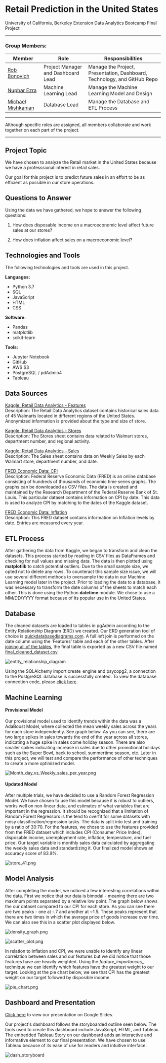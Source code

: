 # Retail Prediction in the United States

University of California, Berkeley Extension Data Analytics Bootcamp Final Project

---

### Group Members:

| Member               	| Role 	                 | Responsibilities                                                 |
|----------------------	|---------------------   | -------------                                                    |
| [Rob Bonovich](https://github.com/rbobo22)|  Project Manager and Dashboard Lead    	 |  Manage the Project, Presentation, Dashboard, Technology, and GitHub Repo   |
| [Nuphar Ezra](https://github.com/nupharezra)    	|  Machine Learning Lead         |  Manage the Machine Learning Model and Design                             |
| [Michael Mishkanian](https://github.com/Mishkanian)       	|  Database Lead |  Manage the Database and ETL Process 	                |

---
Although specific roles are assigned, all members collaborate and work together on each part of the project. 

---

## Project Topic
We have chosen to analyze the Retail market in the United States because we have a professsional interest in retail sales.

Our goal for this project is to predict future sales in an effort to be as efficient as possible in our store operations. 

## Questions to Answer
Using the data we have gathered, we hope to answer the following questions:

1. How does disposable income on a macroeconomic level affect future sales at our stores?

2. How does inflation affect sales on a macroeconomic level?

## Technologies and Tools
The following technologies and tools are used in this project.

**Languages:**
- Python 3.7
- SQL
- JavaScript
- HTML
- CSS

**Software:**
- Pandas
- matplotlib
- scikit-learn

**Tools:**
- Jupyter Notebook
- GitHub
- AWS S3
- PostgreSQL / pdAdmin4
- Tableau

## Data Sources

[Kaggle: Retail Data Analytics - Features](https://www.kaggle.com/manjeetsingh/retaildataset?select=Features+data+set.csv)  
Description: The Retail Data Analytics dataset contains historical sales data of 45 Walmarts located in different regions of the United States. Anonymized information is provided about the type and size of store.

[Kaggle: Retail Data Analytics - Stores](https://www.kaggle.com/manjeetsingh/retaildataset?select=Features+data+set.csv)  
Description: The Stores sheet contains data related to Walmart stores, department number, and regional activity.

[Kaggle: Retail Data Analytics - Sales](https://www.kaggle.com/manjeetsingh/retaildataset?select=Features+data+set.csv)  
Description: The Sales sheet contains data on Weekly Sales by each Walmart store, department number, and date.

[FRED Economic Data: CPI](https://fred.stlouisfed.org)  
Description: Federal Reserve Economic Data (FRED) is an online database consisting of hundreds of thousands of economic time series graphs. The graphs can be downloaded as CSV files. The data is created and maintained by the Research Department of the Federal Reserve Bank of St. Louis. This particular dataset contains information on CPI by date. This data is used to analyze CPI by matching to the dates of the Kaggle dataset.

[FRED Economic Data: Inflation](https://fred.stlouisfed.org)  
Description: This FRED dataset contains information on Inflation levels by date. Entries are measured every year.


## ETL Process

After gathering the data from Kaggle, we began to transform and clean the datasets. This process started by reading in CSV files as DataFrames and checking for null values and missing data. The data is then plotted using **matplotlib** to catch potential outliers. Due to the small sample size, we opted not to delete any rows. To counteract this sample size issue, we will use several different methods to oversample the data in our Machine Learning model later in the project. Prior to loading the data to a database, it was necessary to transform the date columns of the sheets to match each other. This is done using the Python **datetime** module. We chose to use a MM/DD/YYYY format because of its popular use in the United States.

## Database

The cleaned datasets are loaded to tables in pgAdmin according to the Entity Relationship Diagram (ERD) we created. Our ERD generation tool of choice is [quickdatabasediagrams.com](https://www.quickdatabasediagrams.com/). A full left join is performed on the date column using the 'Features' table and each of the other tables. After [joining all of the tables](https://github.com/rbono22/Retail_Analysis/blob/main/Database/Queries/queries.sql), the final table is exported as a new CSV file named [final_cleaned_dataset.csv](https://github.com/rbono22/Retail_Analysis/blob/main/Resources/cleaned_datasets/final_cleaned_dataset.csv).

![entity_relationship_diagram](https://github.com/rbono22/Retail_Analysis/blob/main/README_images/retail_erd.png)

Using the SQLAlchemy import create_engine and psycopg2, a connection to the PostgreSQL database is successfully created. To view the database connection code, please [click here](https://github.com/rbono22/Retail_Analysis/blob/main/Database/SQLAlchemy_connection/SQLAlchemy_connection.ipynb).

## Machine Learning

#### Provisional Model

Our provisional model used to identify trends within the data was a AdaBoost Model, where collected the mean weekly sales across the years for each store independently. See graph below. As you can see, there are two large spikes in sales towards the end of the year across all stores, indicating a huge spike in sales come holiday season. There are also smaller spikes indicating increase in sales due to other promotional holidays such as the Super Bowl, back to school, summertime season, etc. Later in this project, we will test and compare the performance of other techniques to create a more optimized model.

![Month_day_vs_Weekly_sales_per_year.png](Month_day_vs_Weekly_sales_per_year.png)

#### Updated Model

After multiple trials, we have decided to use a Random Forest Regression Model. We have chosen to use this model because it is robust to outliers, works well on non-linear data, and estimates of what variables that are important in the regression. It should be recognized that a limitation of Random Forest Regressors is the tend to overfit for some datasets with noisy classification/regression tasks. The data is split into test and training by a ratio of 30:70. For the features, we chose to use the features provided from the FRED dataset which includes CPI (Consumer Price Index), disposable income, unemployment rate, inflation, temperature, and fuel price. Our target variable is monthly sales data calculated by aggregating the weekly sales data and standardizing it. Our finalized model shows an accuracy score of 83.9%. 

![store_41.png](store_41.png)

## Model Analysis
After completing the model, we noticed a few interesting correlations within the data. First we notice that our data is bimodal - meaning there are two maximum points separated by a relative low point. The graph below shows the our dataset compared to our CPI for each store. As you can see there are two peaks - one at -.7 and another at ~1.5. These peaks represent that there are two times in which the average price of goods increase over time. We can also see this in a scatter plot displayed below. 

![density_graph.png](density_graph.png)

![scatter_plot.png](scatter_plot.png)

In relation to inflation and CPI, we were unable to identify any linear correlation between sales and our features but we did notice that those features have are heavily weighted. Using the *feature_importances_* technique we can identify which features have the greatest weight to our target. Looking at the pie chart below, we see that CPI has the greatest weight on our target followed by disposible income.   

![pie_chart.png](pie_chart.png)

## Dashboard and Presentation

[Click here](https://docs.google.com/presentation/d/1yqK3tsS8C_pgRdf4QdgVv8xyIa2qt9MuZKzH80ndMBY/edit#slide=id.p) to view our presentation on Google Slides.

Our project's dashboard follows the storyboarded outline seen below. The tools used to create this dashboard include JavaScript, HTML, and Tableau. The embedded Tableau Story on our dashboard adds an interactive and informative element to our final presentation. We have chosen to use Tableau because of its ease of use for readers and intuitive interface.

![dash_storyboard](https://github.com/rbono22/Retail_Analysis/blob/main/README_images/StoryBoard_Retail_Analysis.png)


